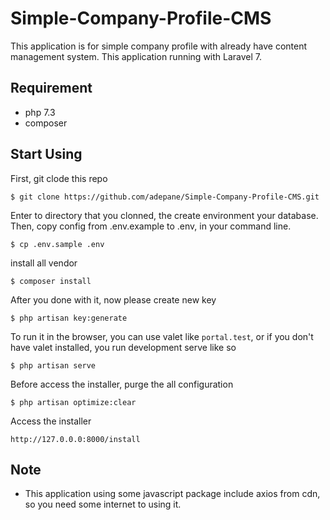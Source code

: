 # Simple-Company-Profile-CMS

This application is for simple company profile with already have content
management system. This application running with Laravel 7.

## Requirement
- php 7.3
- composer

## Start Using
First, git clode this repo

```
$ git clone https://github.com/adepane/Simple-Company-Profile-CMS.git
```

Enter to directory that you clonned, the create environment your database. Then, copy config from .env.example to .env, in your command line.
```
$ cp .env.sample .env
```

install all vendor
```
$ composer install
```

After you done with it, now please create new key
```
$ php artisan key:generate
```

To run it in the browser, you can use valet like `portal.test`, or if you don't have valet installed, you run development serve like so
```
$ php artisan serve
```

Before access the installer, purge the all configuration
```
$ php artisan optimize:clear
```

Access the installer 
```
http://127.0.0.0:8000/install
```

## Note
- This application using some javascript package include axios from cdn, so you
  need some internet to using it.

